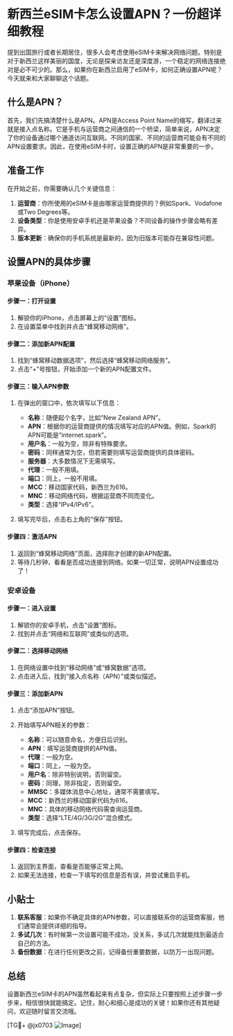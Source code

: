# 新西兰eSIM卡怎么设置APN？一份超详细教程

提到出国旅行或者长期居住，很多人会考虑使用eSIM卡来解决网络问题。特别是对于新西兰这样美丽的国度，无论是探亲访友还是深度游，一个稳定的网络连接绝对是必不可少的。那么，如果你在新西兰启用了eSIM卡，如何正确设置APN呢？今天就来和大家聊聊这个话题。

## 什么是APN？

首先，我们先搞清楚什么是APN。APN是Access Point Name的缩写，翻译过来就是接入点名称。它是手机与运营商之间通信的一个桥梁，简单来说，APN决定了你的设备通过哪个通道访问互联网。不同的国家、不同的运营商可能会有不同的APN设置要求。因此，在使用eSIM卡时，设置正确的APN是非常重要的一步。

## 准备工作

在开始之前，你需要确认几个关键信息：
1. **运营商**：你所使用的eSIM卡是由哪家运营商提供的？例如Spark、Vodafone或Two Degrees等。
2. **设备类型**：你是使用安卓手机还是苹果设备？不同设备的操作步骤会略有差异。
3. **版本更新**：确保你的手机系统是最新的，因为旧版本可能存在兼容性问题。

## 设置APN的具体步骤

### 苹果设备（iPhone）

#### 步骤一：打开设置
1. 解锁你的iPhone，点击屏幕上的“设置”图标。
2. 在设置菜单中找到并点击“蜂窝移动网络”。

#### 步骤二：添加新APN配置
1. 找到“蜂窝移动数据选项”，然后选择“蜂窝移动网络服务”。
2. 点击“+”号按钮，开始添加一个新的APN配置文件。

#### 步骤三：输入APN参数
1. 在弹出的窗口中，依次填写以下信息：
   - **名称**：随便起个名字，比如“New Zealand APN”。
   - **APN**：根据你的运营商提供的情况填写对应的APN值。例如，Spark的APN可能是“internet.spark”。
   - **用户名**：一般为空，除非有特殊要求。
   - **密码**：同样通常为空，但若需要则填写运营商提供的具体密码。
   - **服务器**：大多数情况下无需填写。
   - **代理**：一般不用填。
   - **端口**：同上，一般不用填。
   - **MCC**：移动国家代码，新西兰为616。
   - **MNC**：移动网络代码，根据运营商不同而变化。
   - **类型**：选择“IPv4/IPv6”。

2. 填写完毕后，点击右上角的“保存”按钮。

#### 步骤四：激活APN
1. 返回到“蜂窝移动网络”页面，选择刚才创建的新APN配置。
2. 等待几秒钟，看看是否成功连接到网络。如果一切正常，说明APN设置成功了！

### 安卓设备

#### 步骤一：进入设置
1. 解锁你的安卓手机，点击“设置”图标。
2. 找到并点击“网络和互联网”或类似的选项。

#### 步骤二：选择移动网络
1. 在网络设置中找到“移动网络”或“蜂窝数据”选项。
2. 点击进入后，找到“接入点名称（APN）”或类似描述。

#### 步骤三：添加新APN
1. 点击“添加APN”按钮。
2. 开始填写APN相关的参数：
   - **名称**：可以随意命名，方便日后识别。
   - **APN**：填写运营商提供的APN值。
   - **代理**：一般为空。
   - **端口**：同上，一般为空。
   - **用户名**：除非特别说明，否则留空。
   - **密码**：同理，除非指定，否则留空。
   - **MMSC**：多媒体消息中心地址，通常不需要填写。
   - **MCC**：新西兰的移动国家代码为616。
   - **MNC**：具体的移动网络代码需查询运营商。
   - **类型**：选择“LTE/4G/3G/2G”混合模式。

3. 填写完成后，点击保存。

#### 步骤四：检查连接
1. 返回到主界面，查看是否能够正常上网。
2. 如果无法连接，检查一下填写的信息是否有误，并尝试重启手机。

## 小贴士

1. **联系客服**：如果你不确定具体的APN参数，可以直接联系你的运营商客服，他们通常会提供详细的指导。
2. **多试几次**：有时候第一次设置可能不成功，没关系，多试几次就能找到最适合自己的方法。
3. **备份数据**：在进行任何更改之前，记得备份重要数据，以防万一出现问题。

## 总结

设置新西兰eSIM卡的APN虽然看起来有点复杂，但实际上只要按照上述步骤一步步来，相信很快就能搞定。记住，耐心和细心是成功的关键！如果你还有其他疑问，欢迎随时留言交流哦。

[TG💪+ @jx0703 ![Image](https://github.com/user-attachments/assets/dbca1d08-cadb-493c-b0ec-ad6f7a83f270)]
